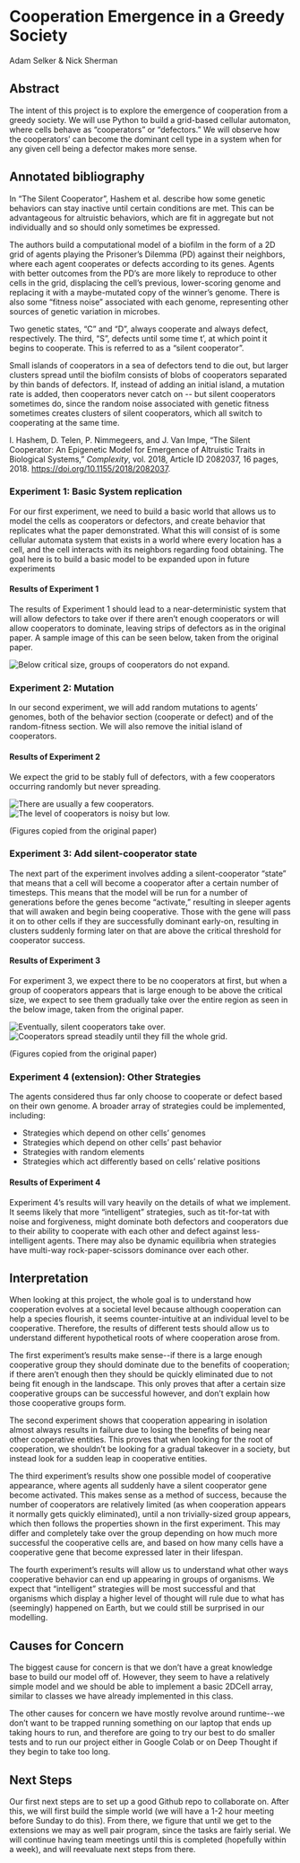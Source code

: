 # Cooperation Emergence in a Greedy Society
Adam Selker & Nick Sherman

## Abstract
The intent of this project is to explore the emergence of cooperation from a greedy society. We will use Python to build a grid-based cellular automaton, where cells behave as “cooperators” or “defectors.” We will observe how the cooperators’ can become the dominant cell type in a system when for any given cell being a defector makes more sense.

## Annotated bibliography
In “The Silent Cooperator”, Hashem et al. describe how some genetic behaviors can stay inactive until certain conditions are met.  This can be advantageous for altruistic behaviors, which are fit in aggregate but not individually and so should only sometimes be expressed.  

The authors build a computational model of a biofilm in the form of a 2D grid of agents playing the Prisoner’s Dilemma (PD) against their neighbors, where each agent cooperates or defects according to its genes.  Agents with better outcomes from the PD’s are more likely to reproduce to other cells in the grid, displacing the cell’s previous, lower-scoring genome and replacing it with a maybe-mutated copy of the winner’s genome.  There is also some “fitness noise” associated with each genome, representing other sources of genetic variation in microbes.

Two genetic states, “C” and “D”, always cooperate and always defect, respectively.  The third, “S”, defects until some time t’, at which point it begins to cooperate.  This is referred to as a “silent cooperator”.

Small islands of cooperators in a sea of defectors tend to die out, but larger clusters spread until the biofilm consists of blobs of cooperators separated by thin bands of defectors.  If, instead of adding an initial island, a mutation rate is added, then cooperators never catch on -- but silent cooperators sometimes do, since the random noise associated with genetic fitness sometimes creates clusters of silent cooperators, which all switch to cooperating at the same time.

I. Hashem, D. Telen, P. Nimmegeers, and J. Van Impe, “The Silent Cooperator: An Epigenetic Model for Emergence of Altruistic Traits in Biological Systems,” _Complexity_, vol. 2018, Article ID 2082037, 16 pages, 2018. https://doi.org/10.1155/2018/2082037.


### Experiment 1: Basic System replication
For our first experiment, we need to build a basic world that allows us to model the cells as cooperators or defectors, and create behavior that replicates what the paper demonstrated. What this will consist of is some cellular automata system that exists in a world where every location has a cell, and the cell interacts with its neighbors regarding food obtaining. The goal here is to build a basic model to be expanded upon in future experiments

#### Results of Experiment 1
The results of Experiment 1 should lead to a near-deterministic system that will allow defectors to take over if there aren’t enough cooperators or will allow cooperators to dominate, leaving strips of defectors as in the original paper. A sample image of this can be seen below, taken from the original paper.

![Below critical size, groups of cooperators do not expand.](images/hashem_exp1_fig1.png)

### Experiment 2: Mutation
In our second experiment, we will add random mutations to agents’ genomes, both of the behavior section (cooperate or defect) and of the random-fitness section.  We will also remove the initial island of cooperators.

#### Results of Experiment 2
We expect the grid to be stably full of defectors, with a few cooperators occurring randomly but never spreading.

![There are usually a few cooperators.](images/hashem_exp2_fig1.png)
![The level of cooperators is noisy but low.](images/hashem_exp2_fig2.png)

(Figures copied from the original paper)

### Experiment 3: Add silent-cooperator state
The next part of the experiment involves adding a silent-cooperator “state” that means that a cell will become a cooperator after a certain number of timesteps. This means that the model will be run for a number of generations before the genes become “activate,” resulting in sleeper agents that will awaken and begin being cooperative. Those with the gene will pass it on to other cells if they are successfully dominant early-on, resulting in clusters suddenly forming later on that are above the critical threshold for cooperator success.

#### Results of Experiment 3
For experiment 3, we expect there to be no cooperators at first, but when a group of cooperators appears that is large enough to be above the critical size, we expect to see them gradually take over the entire region as seen in the below image, taken from the original paper.

![Eventually, silent cooperators take over.](images/hashem_exp3_fig1.png)
![Cooperators spread steadily until they fill the whole grid.](images/hashem_exp3_fig2.png)

(Figures copied from the original paper)

### Experiment 4 (extension): Other Strategies
The agents considered thus far only choose to cooperate or defect based on their own genome.  A broader array of strategies could be implemented, including:
* Strategies which depend on other cells’ genomes
* Strategies which depend on other cells’ past behavior
* Strategies with random elements
* Strategies which act differently based on cells’ relative positions

#### Results of Experiment 4
Experiment 4’s results will vary heavily on the details of what we implement.  It seems likely that more “intelligent” strategies, such as tit-for-tat with noise and forgiveness, might dominate both defectors and cooperators due to their ability to cooperate with each other and defect against less-intelligent agents.  There may also be dynamic equilibria when strategies have multi-way rock-paper-scissors dominance over each other.

## Interpretation
When looking at this project, the whole goal is to understand how cooperation evolves at a societal level because although cooperation can help a species flourish, it seems counter-intuitive at an individual level to be cooperative. Therefore, the results of different tests should allow us to understand different hypothetical roots of where cooperation arose from.

The first experiment’s results make sense--if there is a large enough cooperative group they should dominate due to the benefits of cooperation; if there aren’t enough then they should be quickly eliminated due to not being fit enough in the landscape. This only proves that after a certain size cooperative groups can be successful however, and don’t explain how those cooperative groups form.

The second experiment shows that cooperation appearing in isolation almost always results in failure due to losing the benefits of being near other cooperative entities. This proves that when looking for the root of cooperation, we shouldn’t be looking for a gradual takeover in a society, but instead look for a sudden leap in cooperative entities.

The third experiment’s results show one possible model of cooperative appearance, where agents all suddenly have a silent cooperator gene become activated. This makes sense as a method of success, because the number of cooperators are relatively limited (as when cooperation appears it normally gets quickly eliminated), until a non trivially-sized group appears, which then follows the properties shown in the first experiment. This may differ and completely take over the group depending on how much more successful the cooperative cells are, and based on how many cells have a cooperative gene that become expressed later in their lifespan.

The fourth experiment’s results will allow us to understand what other ways cooperative behavior can end up appearing in groups of organisms. We expect that “intelligent” strategies will be most successful and that organisms which display a higher level of thought will rule due to what has (seemingly) happened on Earth, but we could still be surprised in our modelling.

## Causes for Concern

The biggest cause for concern is that we don’t have a great knowledge base to build our model off of. However, they seem to have a relatively simple model and we should be able to implement a basic 2DCell array, similar to classes we have already implemented in this class.

The other causes for concern we have mostly revolve around runtime--we don’t want to be trapped running something on our laptop that ends up taking hours to run, and therefore are going to try our best to do smaller tests and to run our project either in Google Colab or on Deep Thought if they begin to take too long.


## Next Steps

Our first next steps are to set up a good Github repo to collaborate on. After this, we will first build the simple world (we will have a 1-2 hour meeting before Sunday to do this). From there, we figure that until we get to the extensions we may as well pair program, since the tasks are fairly serial. We will continue having team meetings until this is completed (hopefully within a week), and will reevaluate next steps from there.
